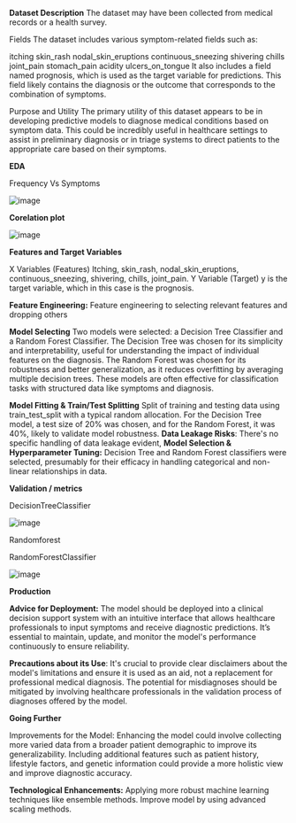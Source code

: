 **Dataset Description**
 The dataset may have been collected from medical records or a health survey.

Fields
The dataset includes various symptom-related fields such as:

itching
skin_rash
nodal_skin_eruptions
continuous_sneezing
shivering
chills
joint_pain
stomach_pain
acidity
ulcers_on_tongue
It also includes a field named prognosis, which is used as the target variable for predictions. This field likely contains the diagnosis or the outcome that corresponds to the combination of symptoms.

Purpose and Utility
The primary utility of this dataset appears to be in developing predictive models to diagnose medical conditions based on symptom data. This could be incredibly useful in healthcare settings to assist in preliminary diagnosis or in triage systems to direct patients to the appropriate care based on their symptoms.

**EDA**

Frequency Vs Symptoms


![image](https://github.com/PruthvirajPrakash/Stock-Price-Prediction/assets/152721488/3c2fd917-4e5e-4a9b-8191-df142933fb9a)

**Corelation plot**



![image](https://github.com/PruthvirajPrakash/Stock-Price-Prediction/assets/152721488/b0c8076f-0ffe-44a3-9e72-18000efef89a)




**Features and Target Variables**

X Variables (Features)
Itching, skin_rash, nodal_skin_eruptions, continuous_sneezing, shivering, chills, joint_pain.
Y Variable (Target)
y is the target variable, which in this case is the prognosis.


**Feature Engineering:**
Feature engineering to selecting relevant features and dropping others

**Model Selecting**
Two models were selected: a Decision Tree Classifier and a Random Forest Classifier. The Decision Tree was chosen for its simplicity and interpretability, useful for understanding the impact of individual features on the diagnosis. The Random Forest was chosen for its robustness and better generalization, as it reduces overfitting by averaging multiple decision trees. These models are often effective for classification tasks with structured data like symptoms and diagnosis.

**Model Fitting & Train/Test Splitting**
Split of training and testing data using train_test_split with a typical random allocation. For the Decision Tree model, a test size of 20% was chosen, and for the Random Forest, it was 40%, likely to validate model robustness.
**Data Leakage Risks**: 
There's no specific handling of data leakage evident,
**Model Selection & Hyperparameter Tuning:**
Decision Tree and Random Forest classifiers were selected, presumably for their efficacy in handling categorical and non-linear relationships in data. 

**Validation / metrics**

DecisionTreeClassifier


![image](https://github.com/PruthvirajPrakash/Stock-Price-Prediction/assets/152721488/4db5d7c1-de5d-4210-a789-ed50b75a35af)


Randomforest

RandomForestClassifier


![image](https://github.com/PruthvirajPrakash/Stock-Price-Prediction/assets/152721488/b32566cb-7ea6-4bd9-8c59-f5801e415b7c)

**Production**

**Advice for Deployment:**
The model should be deployed into a clinical decision support system with an intuitive interface that allows healthcare professionals to input symptoms and receive diagnostic predictions. It’s essential to maintain, update, and monitor the model's performance continuously to ensure reliability.

**Precautions about its Use**:
It's crucial to provide clear disclaimers about the model's limitations and ensure it is used as an aid, not a replacement for professional medical diagnosis.
The potential for misdiagnoses should be mitigated by involving healthcare professionals in the validation process of diagnoses offered by the model.

**Going Further**

Improvements for the Model:
Enhancing the model could involve collecting more varied data from a broader patient demographic to improve its generalizability. Including additional features such as patient history, lifestyle factors, and genetic information could provide a more holistic view and improve diagnostic accuracy.

**Technological Enhancements:**
Applying more robust machine learning techniques like ensemble methods.
Improve model by using advanced scaling methods.













 
